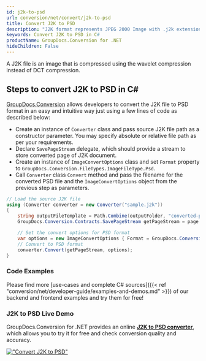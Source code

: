 ```yaml
---
id: j2k-to-psd
url: conversion/net/convert/j2k-to-psd
title: Convert J2K to PSD
description: "J2K format represents JPEG 2000 Image with .j2k extension. Learn how to convert J2K to PSD file programmatically in C# language using GroupDocs.Conversion for .NET library."
keywords: Convert J2K to PSD in C#
productName: GroupDocs.Conversion for .NET
hideChildren: False
---
```


A J2K file is an image that is compressed using the wavelet compression instead of DCT compression.

## Steps to convert J2K to PSD in C#

[GroupDocs.Conversion](https://products.groupdocs.com/conversion/net) allows developers to convert the J2K file to PSD format in an easy and intuitive way just using a few lines of code as described below:

* Create an instance of `Converter` class and pass source J2K file path as a constructor parameter. You may specify absolute or relative file path as per your requirements. 
* Declare `SavePageStream` delegate, which should provide a stream to store converted page of J2K document.
* Create an instance of `ImageConvertOptions` class and set `Format` property to `GroupDocs.Conversion.FileTypes.ImageFileType.Psd`.
* Call `Converter` class `Convert` method and pass the filename for the converted PSD file and the `ImageConvertOptions` object from the previous step as parameters.

```csharp
// Load the source J2K file
using (Converter converter = new Converter("sample.j2k"))
{
    string outputFileTemplate = Path.Combine(outputFolder, "converted-page-{0}.psd");
    GroupDocs.Conversion.Contracts.SavePageStream getPageStream = page => new FileStream(string.Format(outputFileTemplate, page), FileMode.Create);

    // Set the convert options for PSD format
    var options = new ImageConvertOptions { Format = GroupDocs.Conversion.FileTypes.ImageFileType.Psd };   
    // Convert to PSD format
    converter.Convert(getPageStream, options);
}
```

### Code Examples

Please find more [use-cases and complete C# sources]({{< ref "conversion/net/developer-guide/examples-and-demos.md" >}}) of our backend and frontend examples and try them for free!

### J2K to PSD Live Demo

GroupDocs.Conversion for .NET provides an online [**J2K to PSD converter**](https://products.groupdocs.app/conversion/j2k-to-psd), which allows you to try it for free and check conversion quality and accuracy.

[!["Convert J2K to PSD"](conversion/net/images/convert-to-psd/convert-j2k-to-psd.png)](https://products.groupdocs.app/conversion/j2k-to-psd)